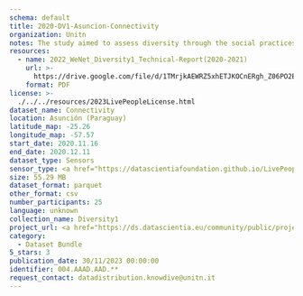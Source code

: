 ```yaml
---
schema: default
title: 2020-DV1-Asuncion-Connectivity
organization: Unitn
notes: The study aimed to assess diversity through the social practices and daily behaviors of university students from eight different countries. The research was carried out in two phases. Initially, a large sample of students from Denmark, Italy, Mongolia, Paraguay, the United Kingdom, China, Mexico, and India, completed a survey on their social practices, as well as their socio-demographic, cultural, and psychological elements. In the second phase, a sub-sample of the respondents engaged in a four-week data collection by using an innovative smartphone application called iLog. This app collected data from thirty-four smartphone sensors around the clock, allowing for an in-depth investigation into the diversity and daily routines of university students across countries, both synchronically and diachronically.
resources:
  - name: 2022_WeNet_Diversity1_Technical-Report(2020-2021)
    url: >-
      https://drive.google.com/file/d/1TMrjkAEWRZ5xhETJKOCnERgh_Z06PO2E/view?usp=drive_link
    format: PDF
license: >-
  ./../../resources/2023LivePeopleLicense.html
dataset_name: Connectivity
location: Asunción (Paraguay)
latitude_map: -25.26
longitude_map: -57.57
start_date: 2020.11.16
end_date: 2020.12.11
dataset_type: Sensors
sensor_type: <a href="https://datascientiafoundation.github.io/LivePeople/datasets/2020-DV1-Asunci%C3%B3n-Cellular%20Network/"> cellular network</a>, <a href="https://datascientiafoundation.github.io/LivePeople/datasets/2020-DV1-Asunci%C3%B3n-Wifi%20Networks%20Event/">wifi networks</a>, <a href="https://datascientiafoundation.github.io/LivePeople/datasets/2020-DV1-Asunci%C3%B3n-Wifi%20Event/">wifi</a>,  <a href="https://datascientiafoundation.github.io/LivePeople/datasets/2020-DV1-Asunci%C3%B3n-Bluetooth%20Normal%20Event/">bluetooth normal event</a>,  <a href="https://datascientiafoundation.github.io/LivePeople/datasets/2020-DV1-Asunci%C3%B3n-Bluetooth%20Low%20Energy%20Event/">bluetooth low energy event</a>
size: 55.29 MB
dataset_format: parquet
other_format: csv
number_participants: 25 
language: unknown
collection_name: Diversity1
project_url: <a href="https://ds.datascientia.eu/community/public/projects/6b8e2fb9-30d9-4fdb-9116-0cc7cc00ba3e">https://ds.datascientia.eu/community/public/projects/6b8e2fb9-30d9-4fdb-9116-0cc7cc00ba3e</a>
category:
  - Dataset Bundle
5_stars: 3
publication_date: 30/11/2023 00:00:00
identifier: 004.AAAD.AAD.**
request_contact: datadistribution.knowdive@unitn.it
---
```

